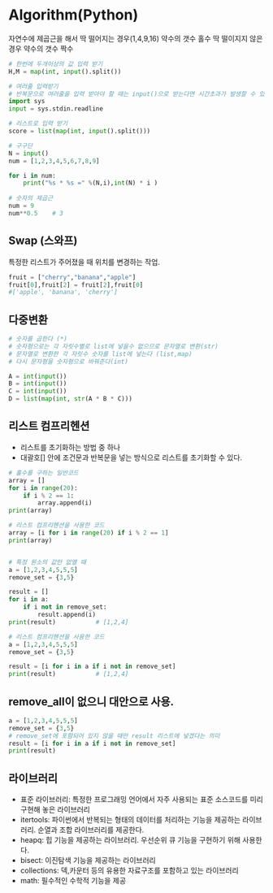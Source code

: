# Algorithm(Python)

자연수에 제곱근을 해서 딱 떨어지는 경우(1,4,9,16) 약수의 갯수 홀수
딱 떨이지지 않은 경우 약수의 갯수 짝수

```python
# 한번에 두개이상의 값 입력 받기
H,M = map(int, input().split())

# 여러줄 입력받기
# 반복문으로 여러줄을 입력 받아야 할 때는 input()으로 받는다면 시간초과가 발생할 수 있다
import sys
input = sys.stdin.readline

# 리스트로 입력 받기
score = list(map(int, input().split()))

# 구구단
N = input()
num = [1,2,3,4,5,6,7,8,9]

for i in num:
    print("%s * %s =" %(N,i),int(N) * i )
    
# 숫자의 제곱근
num = 9
num**0.5    # 3 
```

## Swap (스와프)
특정한 리스트가 주어졌을 때 위치를 변경하는 작업.
```python
fruit = ["cherry","banana","apple"]
fruit[0],fruit[2] = fruit[2],fruit[0]
#['apple', 'banana', 'cherry']
```

## 다중변환
```python
# 숫자를 곱한다 (*) 
# 숫자형으로는 각 자릿수별로 list에 넣을수 없으므로 문자열로 변환(str)
# 문자열로 변환한 각 자릿수 숫자를 list에 넣는다 (list,map)
# 다시 문자형을 숫자형으로 바꿔준다(int) 

A = int(input())
B = int(input())
C = int(input())
D = list(map(int, str(A * B * C)))
```

## 리스트 컴프리헨션
- 리스트를 초기화하는 방법 중 하나
- 대괄호[] 안에 조건문과 반복문을 넣는 방식으로 리스트를 초기화할 수 있다.
```python
# 홀수를 구하는 일반코드
array = []
for i in range(20):
    if i % 2 == 1:
        array.append(i)
print(array)

# 리스트 컴프리헨션을 사용한 코드
array = [i for i in range(20) if i % 2 == 1]
print(array)


# 특정 원소의 값만 없앨 때
a = [1,2,3,4,5,5,5]
remove_set = {3,5}

result = []
for i in a:
    if i not in remove_set:
        result.append(i)
print(result)           # [1,2,4]

# 리스트 컴프리헨션을 사용한 코드
a = [1,2,3,4,5,5,5]
remove_set = {3,5}

result = [i for i in a if i not in remove_set]
print(result)           # [1,2,4]
```

## remove_all이 없으니 대안으로 사용.
```python
a = [1,2,3,4,5,5,5]
remove_set = {3,5}
# remove_set에 포함되어 있지 않을 때만 result 리스트에 넣겠다는 의미
result = [i for i in a if i not in remove_set]
print(result)
```

## 라이브러리
- 표준 라이브러리: 특정한 프로그래밍 언어에서 자주 사용되는 표준 소스코드를 미리 구현해 놓은 라이브러리
- itertools: 파이썬에서 반복되는 형태의 데이터를 처리하는 기능을 제공하는 라이브러리. 순열과 조합 라이브러리를 제공한다.
- heapq: 힙 기능을 제공하는 라이브러리. 우선순위 큐 기능을 구현하기 위해 사용한다.
- bisect: 이진탐색 기능을 제공하는 라이브러리
- collections: 덱,카운터 등의 유용한 자료구조를 포함하고 있는 라이브러리
- math: 필수적인 수학적 기능을 제공

